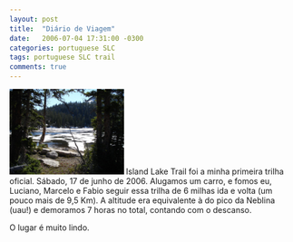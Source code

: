```yaml
---
layout: post
title:  "Diário de Viagem"
date:   2006-07-04 17:31:00 -0300
categories: portuguese SLC
tags: portuguese SLC trail
comments: true
---
```


<img class="image right-image" src="/images/trail1.jpg" width="40%">
Island Lake Trail foi a minha primeira trilha oficial.
Sábado, 17 de junho de 2006. Alugamos um carro, e fomos eu, Luciano, Marcelo e Fabio seguir essa trilha de 6 milhas ida e volta (um pouco mais de 9,5 Km). A altitude era equivalente à do pico da Neblina (uau!) e demoramos 7 horas no total, contando com o descanso.

O lugar é muito lindo.

